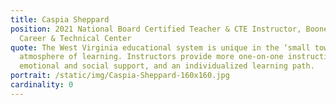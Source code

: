 ```yaml
---
title: Caspia Sheppard
position: 2021 National Board Certified Teacher & CTE Instructor, Boone County
  Career & Technical Center
quote: The West Virginia educational system is unique in the ‘small town’
  atmosphere of learning. Instructors provide more one-on-one instruction,
  emotional and social support, and an individualized learning path.
portrait: /static/img/Caspia-Sheppard-160x160.jpg
cardinality: 0
---
```

